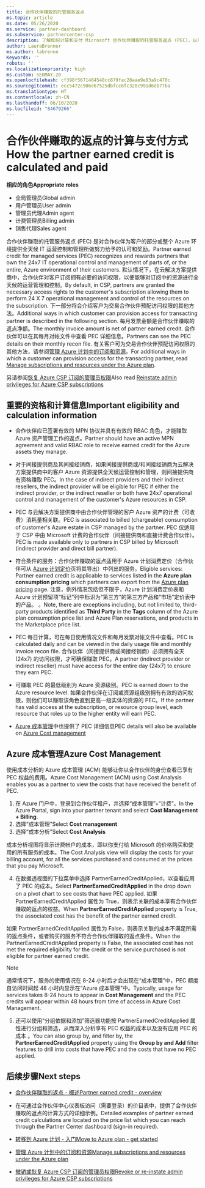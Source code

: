 ```yaml
---
title: 合作伙伴赚取的托管服务返点
ms.topic: article
ms.date: 05/26/2020
ms.service: partner-dashboard
ms.subservice: partnercenter-csp
description: 了解如何计算和支付 Microsoft 合作伙伴赚取的托管服务返点 (PEC)，以及如何确保你有资格赚取它们。
author: LauraBrenner
ms.author: labrenne
Keywords: ''
robots: ''
ms.localizationpriority: high
ms.custom: SEOMAY.20
ms.openlocfilehash: cf398f5671484548cc879fac28aae9e83a9c470c
ms.sourcegitcommit: ecc5472c986e67525dbfcc6fc328c991d6db77ba
ms.translationtype: HT
ms.contentlocale: zh-CN
ms.lasthandoff: 06/10/2020
ms.locfileid: "84679266"
---
```

# <a name="how-the-partner-earned-credit-is-calculated-and-paid"></a><span data-ttu-id="6ba60-103">合作伙伴赚取的返点的计算与支付方式</span><span class="sxs-lookup"><span data-stu-id="6ba60-103">How the partner earned credit is calculated and paid</span></span>

<span data-ttu-id="6ba60-104">**相应的角色**</span><span class="sxs-lookup"><span data-stu-id="6ba60-104">**Appropriate roles**</span></span>

- <span data-ttu-id="6ba60-105">全局管理员</span><span class="sxs-lookup"><span data-stu-id="6ba60-105">Global admin</span></span>
- <span data-ttu-id="6ba60-106">用户管理员</span><span class="sxs-lookup"><span data-stu-id="6ba60-106">User admin</span></span>
- <span data-ttu-id="6ba60-107">管理员代理</span><span class="sxs-lookup"><span data-stu-id="6ba60-107">Admin agent</span></span>
- <span data-ttu-id="6ba60-108">计费管理员</span><span class="sxs-lookup"><span data-stu-id="6ba60-108">Billing admin</span></span>
- <span data-ttu-id="6ba60-109">销售代理</span><span class="sxs-lookup"><span data-stu-id="6ba60-109">Sales agent</span></span>

<span data-ttu-id="6ba60-110">合作伙伴赚取的托管服务返点 (PEC) 是对合作伙伴为客户的部分或整个 Azure 环境提供全天候 IT 运营控制和管理所做努力给予的认可和奖励。</span><span class="sxs-lookup"><span data-stu-id="6ba60-110">Partner earned credit for managed services (PEC) recognizes and rewards partners that own the 24x7 IT operational control and management of parts of, or the entire, Azure environment of their customers.</span></span> <span data-ttu-id="6ba60-111">默认情况下，在云解决方案提供商中，合作伙伴对客户订阅拥有必要的访问权限，以便能够对订阅中的资源进行全天候的运营管理和控制。</span><span class="sxs-lookup"><span data-stu-id="6ba60-111">By default, in CSP, partners are granted the necessary access rights to the customer's subscription allowing them to perform 24 X 7 operational management and control of the resources on the subscription.</span></span> <span data-ttu-id="6ba60-112">下一部分将会介绍客户为交易合作伙伴预配访问权限的其他方法。</span><span class="sxs-lookup"><span data-stu-id="6ba60-112">Additional ways in which customer can provision access for transacting partner is described in the following section.</span></span> <span data-ttu-id="6ba60-113">每月发票金额是合作伙伴赚取的返点净额。</span><span class="sxs-lookup"><span data-stu-id="6ba60-113">The monthly invoice amount is net of partner earned credit.</span></span> <span data-ttu-id="6ba60-114">合作伙伴可以在其每月对帐文件中查看 PEC 详细信息。</span><span class="sxs-lookup"><span data-stu-id="6ba60-114">Partners can see the PEC details on their monthly recon file.</span></span> <span data-ttu-id="6ba60-115">有关客户可为交易合作伙伴预配访问权限的其他方法，请参阅[管理 Azure 计划中的订阅和资源](azure-plan-manage.md)。</span><span class="sxs-lookup"><span data-stu-id="6ba60-115">For additional ways in which a customer can provision access for the transacting partner, read [Manage subscriptions and resources under the Azure plan](azure-plan-manage.md).</span></span>

<span data-ttu-id="6ba60-116">另请参阅[恢复 Azure CSP 订阅的管理员权限](revoke-reinstate-csp.md)</span><span class="sxs-lookup"><span data-stu-id="6ba60-116">Also read [Reinstate admin privileges for Azure CSP subscriptions](revoke-reinstate-csp.md)</span></span>

## <a name="important-eligibility-and-calculation-information"></a><span data-ttu-id="6ba60-117">重要的资格和计算信息</span><span class="sxs-lookup"><span data-stu-id="6ba60-117">Important eligibility and calculation information</span></span>

- <span data-ttu-id="6ba60-118">合作伙伴应已签署有效的 MPN 协议并具有有效的 RBAC 角色，才能赚取 Azure 资产管理工作的返点。</span><span class="sxs-lookup"><span data-stu-id="6ba60-118">Partner should have an active MPN agreement and valid RBAC role to receive earned credit for the Azure assets they manage.</span></span> 

- <span data-ttu-id="6ba60-119">对于间接提供商及其间接经销商，如果间接提供商或/和间接经销商为云解决方案提供商中的客户 Azure 资源提供全天候运营控制和管理，则间接提供商有资格赚取 PEC。</span><span class="sxs-lookup"><span data-stu-id="6ba60-119">In the case of indirect providers and their indirect resellers, the indirect provider will be eligible for PEC if either the indirect provider, or the indirect reseller or both have 24x7 operational control and management of the customer's Azure resources in CSP.</span></span>

- <span data-ttu-id="6ba60-120">PEC 与云解决方案提供商中由合作伙伴管理的客户 Azure 资产的计费（可收费）消耗量相关联。</span><span class="sxs-lookup"><span data-stu-id="6ba60-120">PEC is associated to billed (chargeable) consumption of customer's Azure estate in CSP managed by the partner.</span></span> <span data-ttu-id="6ba60-121">PEC 仅适用于 CSP 中由 Microsoft 计费的合作伙伴（间接提供商和直接计费合作伙伴）。</span><span class="sxs-lookup"><span data-stu-id="6ba60-121">PEC is made available only to partners in CSP billed by Microsoft (indirect provider and direct bill partner).</span></span> 

- <span data-ttu-id="6ba60-122">符合条件的服务：合作伙伴赚取的返点适用于 Azure 计划消费定价（合作伙伴可从 [Azure 计划定价](https://partner.microsoft.com/commerce/sales)页将其导出）中列出的服务。</span><span class="sxs-lookup"><span data-stu-id="6ba60-122">Eligible services: Partner earned credit is applicable to services listed in the **Azure plan consumption pricing** which partners can export from the [Azure plan pricing](https://partner.microsoft.com/commerce/sales) page.</span></span> <span data-ttu-id="6ba60-123">注意，例外情况包括但不限于，Azure 计划消费定价表和 Azure 计划预留项“标记”列中标识为“第三方”的第三方产品和“市场”定价表中的产品。 。</span><span class="sxs-lookup"><span data-stu-id="6ba60-123">Note, there are exceptions including, but not limited to, third-party products identified as **Third Party** in  the **Tags** column of the Azure plan consumption price list and Azure Plan reservations, and products in the Marketplace price list.</span></span>

- <span data-ttu-id="6ba60-124">PEC 每日计算，可在每日使用情况文件和每月发票对帐文件中查看。</span><span class="sxs-lookup"><span data-stu-id="6ba60-124">PEC is calculated daily and can be viewed in the daily usage file and monthly invoice recon file.</span></span> <span data-ttu-id="6ba60-125">合作伙伴（间接提供商或间接经销商）必须拥有全天 (24x7) 的访问权限，才可确保赚取 PEC。</span><span class="sxs-lookup"><span data-stu-id="6ba60-125">A partner (indirect provider or indirect reseller) must have access for the entire day (24x7) to ensure they earn PEC.</span></span>  

- <span data-ttu-id="6ba60-126">可赚取 PEC 的最低级别为 Azure 资源级别。</span><span class="sxs-lookup"><span data-stu-id="6ba60-126">PEC is earned down to the Azure resource level.</span></span> <span data-ttu-id="6ba60-127">如果合作伙伴在订阅或资源组级别拥有有效的访问权限，则他们可以赚取该角色直到更高一级实体的资源的 PEC。</span><span class="sxs-lookup"><span data-stu-id="6ba60-127">If the partner has valid access at the subscription, or resource group level, each resource that roles up to the higher entity will earn PEC.</span></span>  

- <span data-ttu-id="6ba60-128">[Azure 成本管理](https://go.microsoft.com/fwlink/?linkid=2106482)中也提供了 PEC 详细信息</span><span class="sxs-lookup"><span data-stu-id="6ba60-128">PEC details will also be available on [Azure Cost management](https://go.microsoft.com/fwlink/?linkid=2106482)</span></span>

## <a name="azure-cost-management"></a><span data-ttu-id="6ba60-129">Azure 成本管理</span><span class="sxs-lookup"><span data-stu-id="6ba60-129">Azure Cost Management</span></span>

 <span data-ttu-id="6ba60-130">使用成本分析的 Azure 成本管理 (ACM) 能够让你以合作伙伴的身份查看已享有 PEC 权益的费用。</span><span class="sxs-lookup"><span data-stu-id="6ba60-130">Azure Cost Management (ACM) using Cost Analysis enables you as a partner to view the costs that have received the benefit of PEC.</span></span>  

1. <span data-ttu-id="6ba60-131">在 Azure 门户中，登录到合作伙伴租户，并选择“成本管理”+“计费”。</span><span class="sxs-lookup"><span data-stu-id="6ba60-131">In the Azure Portal, sign into your partner tenant and select **Cost Management + Billing**.</span></span>
2.  <span data-ttu-id="6ba60-132">选择“成本管理”</span><span class="sxs-lookup"><span data-stu-id="6ba60-132">Select **Cost management**</span></span>
3.  <span data-ttu-id="6ba60-133">选择“成本分析”</span><span class="sxs-lookup"><span data-stu-id="6ba60-133">Select **Cost Analysis**</span></span>

<span data-ttu-id="6ba60-134">成本分析视图将显示计费帐户的成本，即以你支付给 Microsoft 的价格购买和使用的所有服务的成本。</span><span class="sxs-lookup"><span data-stu-id="6ba60-134">The Cost Analysis view will display the costs for your billing account, for all the services purchased and consumed at the prices that you pay Microsoft.</span></span>

4.  <span data-ttu-id="6ba60-135">在数据透视图的下拉菜单中选择 PartnerEarnedCreditApplied，以查看应用了 PEC 的成本。</span><span class="sxs-lookup"><span data-stu-id="6ba60-135">Select **PartnerEarnedCreditApplied** in the drop down on a pivot chart to see costs that have PEC applied.</span></span> <span data-ttu-id="6ba60-136">如果 PartnerEarnedCreditApplied 属性为 True，则表示关联的成本享有合作伙伴赚取的返点的权益。</span><span class="sxs-lookup"><span data-stu-id="6ba60-136">When **PartnerEarnedCreditApplied** property is True, the associated cost has the benefit of the partner earned credit.</span></span> 

<span data-ttu-id="6ba60-137">如果 PartnerEarnedCreditApplied 属性为 False，则表示关联的成本不满足所需的返点条件，或者购买的服务不符合合作伙伴赚取的返点条件。</span><span class="sxs-lookup"><span data-stu-id="6ba60-137">When the PartnerEarnedCreditApplied property is False, the associated cost has not met the required eligibility for the credit or the service purchased is not eligible for partner earned credit.</span></span>

>[!NOTE] 
><span data-ttu-id="6ba60-138">通常情况下，服务的使用情况在 8-24 小时后才会出现在“成本管理”中，PEC 额度自访问时间起 48 小时内显示在“Azure 成本管理”中。</span><span class="sxs-lookup"><span data-stu-id="6ba60-138">Typically, usage for services takes 8-24 hours to appear in **Cost Management** and the PEC credits will appear within 48 hours from time of access in Azure Cost Management.</span></span>

5. <span data-ttu-id="6ba60-139">还可以使用“分组依据和添加”筛选器功能按 PartnerEarnedCreditApplied 属性进行分组和筛选，从而深入分析享有 PEC 权益的成本以及没有应用 PEC 的成本 。</span><span class="sxs-lookup"><span data-stu-id="6ba60-139">You can also group by, and filter by, the **PartnerEarnedCreditApplied** property using the **Group by and Add** filter features to drill into costs that have PEC and the costs that have no PEC applied.</span></span>

## <a name="next-steps"></a><span data-ttu-id="6ba60-140">后续步骤</span><span class="sxs-lookup"><span data-stu-id="6ba60-140">Next steps</span></span>

- [<span data-ttu-id="6ba60-141">合作伙伴赚取的返点 - 概述</span><span class="sxs-lookup"><span data-stu-id="6ba60-141">Partner earned credit - overview</span></span>](partner-earned-credit.md)

- <span data-ttu-id="6ba60-142">在可通过合作伙伴中心仪表板访问（需要登录）的价目表中，提供了合作伙伴赚取的返点的计算方式的详细示例。</span><span class="sxs-lookup"><span data-stu-id="6ba60-142">Detailed examples of partner earned credit calculations are located on the price list which you can reach through the Partner Center dashboard (sign-in required).</span></span>

- [<span data-ttu-id="6ba60-143">转移到 Azure 计划 - 入门</span><span class="sxs-lookup"><span data-stu-id="6ba60-143">Move to Azure plan - get started</span></span>](azure-plan-get-started.md)

- [<span data-ttu-id="6ba60-144">管理 Azure 计划中的订阅和资源</span><span class="sxs-lookup"><span data-stu-id="6ba60-144">Manage subscriptions and resources under the Azure plan</span></span>](azure-plan-manage.md)

- [<span data-ttu-id="6ba60-145">撤销或恢复 Azure CSP 订阅的管理员权限</span><span class="sxs-lookup"><span data-stu-id="6ba60-145">Revoke or re-instate admin privileges for Azure CSP subscriptions  </span></span>](revoke-reinstate-csp.md)

